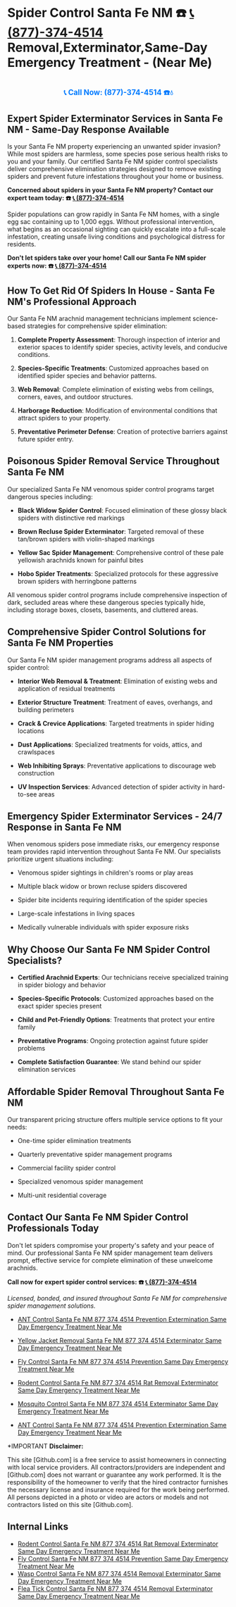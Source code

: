 # Spider Control Santa Fe NM ☎️ [📞 (877)-374-4514](https://pest-control-4514.netlify.app) Removal,Exterminator,Same-Day Emergency Treatment - (Near Me)
# 

<p align="center" style="font-size: 1.2em; font-weight: bold; margin: 20px 0;">
  <a href="https://pest-control-4514.netlify.app" target="_blank" style="color: #007BFF; text-decoration: none;">📞 Call Now: (877)-374-4514 ☎️💧</a>
</p>

## Expert Spider Exterminator Services in Santa Fe NM - Same-Day Response Available

Is your Santa Fe NM property experiencing an unwanted spider invasion? While most spiders are harmless, some species pose serious health risks to you and your family. Our certified Santa Fe NM spider control specialists deliver comprehensive elimination strategies designed to remove existing spiders and prevent future infestations throughout your home or business.

**Concerned about spiders in your Santa Fe NM property? Contact our expert team today: ☎️ [📞 (877)-374-4514](https://pest-control-4514.netlify.app)**

Spider populations can grow rapidly in Santa Fe NM homes, with a single egg sac containing up to 1,000 eggs. Without professional intervention, what begins as an occasional sighting can quickly escalate into a full-scale infestation, creating unsafe living conditions and psychological distress for residents.

**Don't let spiders take over your home! Call our Santa Fe NM spider experts now: ☎️ [📞 (877)-374-4514](https://pest-control-4514.netlify.app)**

## How To Get Rid Of Spiders In House - Santa Fe NM's Professional Approach

Our Santa Fe NM arachnid management technicians implement science-based strategies for comprehensive spider elimination:

1. **Complete Property Assessment**: Thorough inspection of interior and exterior spaces to identify spider species, activity levels, and conducive conditions.

2. **Species-Specific Treatments**: Customized approaches based on identified spider species and behavior patterns.

3. **Web Removal**: Complete elimination of existing webs from ceilings, corners, eaves, and outdoor structures.

4. **Harborage Reduction**: Modification of environmental conditions that attract spiders to your property.

5. **Preventative Perimeter Defense**: Creation of protective barriers against future spider entry.

## Poisonous Spider Removal Service Throughout Santa Fe NM

Our specialized Santa Fe NM venomous spider control programs target dangerous species including:

- **Black Widow Spider Control**: Focused elimination of these glossy black spiders with distinctive red markings

- **Brown Recluse Spider Exterminator**: Targeted removal of these tan/brown spiders with violin-shaped markings

- **Yellow Sac Spider Management**: Comprehensive control of these pale yellowish arachnids known for painful bites

- **Hobo Spider Treatments**: Specialized protocols for these aggressive brown spiders with herringbone patterns

All venomous spider control programs include comprehensive inspection of dark, secluded areas where these dangerous species typically hide, including storage boxes, closets, basements, and cluttered areas.

## Comprehensive Spider Control Solutions for Santa Fe NM Properties

Our Santa Fe NM spider management programs address all aspects of spider control:

- **Interior Web Removal & Treatment**: Elimination of existing webs and application of residual treatments

- **Exterior Structure Treatment**: Treatment of eaves, overhangs, and building perimeters

- **Crack & Crevice Applications**: Targeted treatments in spider hiding locations

- **Dust Applications**: Specialized treatments for voids, attics, and crawlspaces

- **Web Inhibiting Sprays**: Preventative applications to discourage web construction

- **UV Inspection Services**: Advanced detection of spider activity in hard-to-see areas

## Emergency Spider Exterminator Services - 24/7 Response in Santa Fe NM

When venomous spiders pose immediate risks, our emergency response team provides rapid intervention throughout Santa Fe NM. Our specialists prioritize urgent situations including:

- Venomous spider sightings in children's rooms or play areas

- Multiple black widow or brown recluse spiders discovered

- Spider bite incidents requiring identification of the spider species

- Large-scale infestations in living spaces

- Medically vulnerable individuals with spider exposure risks

## Why Choose Our Santa Fe NM Spider Control Specialists?

- **Certified Arachnid Experts**: Our technicians receive specialized training in spider biology and behavior

- **Species-Specific Protocols**: Customized approaches based on the exact spider species present

- **Child and Pet-Friendly Options**: Treatments that protect your entire family

- **Preventative Programs**: Ongoing protection against future spider problems

- **Complete Satisfaction Guarantee**: We stand behind our spider elimination services

## Affordable Spider Removal Throughout Santa Fe NM

Our transparent pricing structure offers multiple service options to fit your needs:

- One-time spider elimination treatments

- Quarterly preventative spider management programs

- Commercial facility spider control

- Specialized venomous spider management

- Multi-unit residential coverage

## Contact Our Santa Fe NM Spider Control Professionals Today

Don't let spiders compromise your property's safety and your peace of mind. Our professional Santa Fe NM spider management team delivers prompt, effective service for complete elimination of these unwelcome arachnids.

**Call now for expert spider control services: ☎️ [📞 (877)-374-4514](https://pest-control-4514.netlify.app)**

*Licensed, bonded, and insured throughout Santa Fe NM for comprehensive spider management solutions.*


- [ANT Control Santa Fe NM 877 374 4514 Prevention Extermination Same Day Emergency Treatment Near Me](https://github.com/allyoucaneatsushiin/plumbing-texas/blob/main/ANT-Control-Santa-Fe-NM-877-374-4514-Prevention-Extermination-Same-Day-Emergency-Treatment-Near-Me.md)
- [Yellow Jacket Removal Santa Fe NM 877 374 4514 Exterminator Same Day Emergency Treatment Near Me](https://github.com/allyoucaneatsushiin/plumbing-texas/blob/main/Yellow-Jacket-Removal-Santa-Fe-NM-877-374-4514-Exterminator-Same-Day-Emergency-Treatment-Near-Me.md)
- [Fly Control Santa Fe NM 877 374 4514 Prevention Same Day Emergency Treatment Near Me](https://github.com/allyoucaneatsushiin/plumbing-texas/blob/main/Fly-Control-Santa-Fe-NM-877-374-4514-Prevention-Same-Day-Emergency-Treatment-Near-Me.md)


- [Rodent Control Santa Fe NM 877 374 4514 Rat Removal Exterminator Same Day Emergency Treatment Near Me](https://github.com/allyoucaneatsushiin/plumbing-texas/blob/main/Rodent-Control-Santa-Fe-NM-877-374-4514-Rat-Removal-Exterminator-Same-Day-Emergency-Treatment-Near-Me.md)
- [Mosquito Control Santa Fe NM 877 374 4514 Exterminator Same Day Emergency Treatment Near Me](https://github.com/allyoucaneatsushiin/plumbing-texas/blob/main/Mosquito-Control-Santa-Fe-NM-877-374-4514-Exterminator-Same-Day-Emergency-Treatment-Near-Me.md)
- [ANT Control Santa Fe NM 877 374 4514 Prevention Extermination Same Day Emergency Treatment Near Me](https://github.com/allyoucaneatsushiin/plumbing-texas/blob/main/ANT-Control-Santa-Fe-NM-877-374-4514-Prevention-Extermination-Same-Day-Emergency-Treatment-Near-Me.md)


*IMPORTANT **Disclaimer:**  

This site [Github.com] is a free service to assist homeowners in connecting with local service providers. All contractors/providers are independent and [Github.com] does not warrant or guarantee any work performed. It is the responsibility of the homeowner to verify that the hired contractor furnishes the necessary license and insurance required for the work being performed. All persons depicted in a photo or video are actors or models and not contractors listed on this site [Github.com].


## Internal Links
- [Rodent Control Santa Fe NM 877 374 4514 Rat Removal Exterminator Same Day Emergency Treatment Near Me](https://github.com/allyoucaneatsushiin/plumbing-texas/blob/main/Rodent-Control-Santa-Fe-NM-877-374-4514-Rat-Removal-Exterminator-Same-Day-Emergency-Treatment-Near-Me.md)
- [Fly Control Santa Fe NM 877 374 4514 Prevention Same Day Emergency Treatment Near Me](https://github.com/allyoucaneatsushiin/plumbing-texas/blob/main/Fly-Control-Santa-Fe-NM-877-374-4514-Prevention-Same-Day-Emergency-Treatment-Near-Me.md)
- [Wasp Control Santa Fe NM 877 374 4514 Removal Exterminator Same Day Emergency Treatment Near Me](https://github.com/allyoucaneatsushiin/plumbing-texas/blob/main/Wasp-Control-Santa-Fe-NM-877-374-4514-Removal-Exterminator-Same-Day-Emergency-Treatment-Near-Me.md)
- [Flea Tick Control Santa Fe NM 877 374 4514 Removal Exterminator Same Day Emergency Treatment Near Me](https://github.com/allyoucaneatsushiin/plumbing-texas/blob/main/Flea-Tick-Control-Santa-Fe-NM-877-374-4514-Removal-Exterminator-Same-Day-Emergency-Treatment-Near-Me.md)
